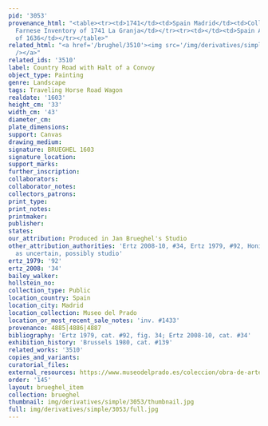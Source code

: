 ```yaml
---
pid: '3053'
provenance_html: "<table><tr><td>1741</td><td>Spain Madrid</td><td>Collection of Isabel
  Farnese Inventory of 1741 La Granja</td></tr><tr><td></td><td>Spain Aranjuez</td><td></td></tr><tr><td>1636</td><td></td><td>Inventory
  of 1636</td></tr></table>"
related_html: "<a href='/brughel/3510'><img src='/img/derivatives/simple/3510/thumbnail.jpg'
  /></a>"
related_ids: '3510'
label: Country Road with Halt of a Convoy
object_type: Painting
genre: Landscape
tags: Traveling Horse Road Wagon
realdate: '1603'
height_cm: '33'
width_cm: '43'
diameter_cm: 
plate_dimensions: 
support: Canvas
drawing_medium: 
signature: BRUEGHEL 1603
signature_location: 
support_marks: 
further_inscription: 
collaborators: 
collaborator_notes: 
collectors_patrons: 
print_type: 
print_notes: 
printmaker: 
publisher: 
states: 
our_attribution: Produced in Jan Brueghel's Studio
other_attribution_authorities: 'Ertz 2008-10, #34, Ertz 1979, #92, Honig database
  as uncertain, possibly studio'
ertz_1979: '92'
ertz_2008: '34'
bailey_walker: 
hollstein_no: 
collection_type: Public
location_country: Spain
location_city: Madrid
location_collection: Museo del Prado
location_or_most_recent_sale_notes: 'inv. #1433'
provenance: 4885|4886|4887
bibliography: 'Ertz 1979, cat. #92, fig. 34; Ertz 2008-10, cat. #34'
exhibition_history: 'Brussels 1980, cat. #139'
related_works: '3510'
copies_and_variants: 
curatorial_files: 
external_resources: https://www.museodelprado.es/coleccion/obra-de-arte/paisaje-con-galeras/ea22d4d3-dc67-4fd8-b6e4-78e465f02de2
order: '145'
layout: brueghel_item
collection: brueghel
thumbnail: img/derivatives/simple/3053/thumbnail.jpg
full: img/derivatives/simple/3053/full.jpg
---
```

